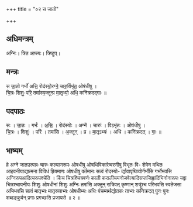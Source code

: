 +++
title = "०२ स जातो"

+++
## अधिमन्त्रम्
अग्निः। त्रित आप्त्यः। त्रिष्टुप्।

## मन्त्रः
स जा॒तो गर्भो॑ असि॒ रोद॑स्यो॒रग्ने॒ चारु॒र्विभृ॑त॒ ओष॑धीषु ।  
चि॒त्रः शिशुः॒ परि॒ तमां॑स्य॒क्तून्प्र मा॒तृभ्यो॒ अधि॒ कनि॑क्रदद्गाः ॥

## पदपाठः
सः । जा॒तः । गर्भः॑ । अ॒सि॒ । रोद॑स्योः । अग्ने॑ । चारुः॑ । विऽभृ॑तः । ओष॑धीषु ।  
चि॒त्रः । शिशुः॑ । परि॑ । तमां॑सि । अ॒क्तून् । प्र । मा॒तृऽभ्यः॑ । अधि॑ । कनि॑क्रदत् । गाः॒ ॥

## भाष्यम्
हे अग्ने जातउत्पन्नः चारुः कल्याणरूपः ओषधीषु ओषधिविकारेष्वरणीषु विभृतः वि- शेषेण मथितः आहवनीयाद्यात्मना विविधं ह्रियमाणः ओषधीषु वर्तमानः सत्वं रोदस्यो- र्द्यावापृथिव्योर्गर्भोसि गर्भोभवसि अग्निरूपआदित्यरूपश्चेति । किंच चित्रश्चित्रवर्णः काली करालीचमनोजवेत्यादिसप्तजिह्वादिभिर्नानारूपः यद्वा चित्रश्चायनीयः शिशुः ओषधीनां शिशुः अग्निः तमांसि अक्तून् रात्रिवत् कृष्णान् शत्रूंश्च परिभवसि स्वतेजसा अभिभवसि सत्वं मातृभ्यः मातृरूपाभ्यः ओषधीभ्यः अधिः पंचम्यर्थद्योतकः ताभ्यः कनिक्रदत् पुनः पुनः शब्दङ्कुर्वन् प्रगाः प्रगच्छसि प्रजायसे ॥ २ ॥
